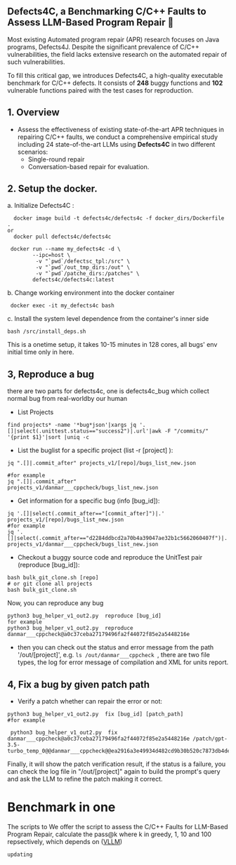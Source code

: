 ## Defects4C, a Benchmarking C/C++ Faults to Assess LLM-Based Program Repair 👋

Most existing Automated program repair (APR) research focuses on Java programs, Defects4J. Despite the significant prevalence of C/C++ vulnerabilities, the field lacks extensive research on the automated repair of such vulnerabilities.

To fill this critical gap, we introduces Defects4C, a high-quality executable benchmark for C/C++ defects. It consists of **248** buggy functions and  **102** vulnerable functions paired with the test cases for reproduction. 



## 1. Overview
- Assess the effectiveness of existing state-of-the-art APR techniques in repairing C/C++ faults, we conduct a comprehensive empirical study including 24 state-of-the-art LLMs using **Defects4C** in two different scenarios:
  - Single-round repair
  - Conversation-based repair for evaluation. 



## 2. Setup the docker. 

a. Initialize Defects4C :

```shell
  docker image build -t defects4c/defects4c -f docker_dirs/Dockerfile .
or 
  docker pull defects4c/defects4c
```

```
 docker run --name my_defects4c -d \
        --ipc=host \
         -v "`pwd`/defectsc_tpl:/src" \
         -v "`pwd`/out_tmp_dirs:/out" \
         -v "`pwd`/patche_dirs:/patches" \
        defects4c/defects4c:latest
```

b. Change working environment into the docker container
```
 docker exec -it my_defects4c bash
```

c. Install the system level dependence from the container's inner side
```
bash /src/install_deps.sh 
```

This is a onetime setup, it takes 10-15 minutes in 128 cores, all bugs' env initial time only in here.

## 3, Reproduce a bug 
there are two parts for defects4c, one is defects4c_bug which collect normal bug from real-worldby our human

- List Projects

```shell
find projects* -name '*bug*json'|xargs jq '.[]|select(.unittest.status=="success2")|.url'|awk -F "/commits/" '{print $1}'|sort |uniq -c
```

- List the buglist for a specific project (list -r [project] ):

```
jq ".[]|.commit_after" projects_v1/[repo]/bugs_list_new.json

#for example
jq ".[]|.commit_after" projects_v1/danmar___cppcheck/bugs_list_new.json

```

- Get information for a specific bug (info [bug_id]):

```
jq '.[]|select(.commit_after=="[commit_after]")|.' projects_v1/[repo]/bugs_list_new.json
#for example
jq '.[]|select(.commit_after=="d2284ddbcd2a70b4a39047ae32b1c5662060407f")|.' projects_v1/danmar___cppcheck/bugs_list_new.json
```

- Checkout a buggy source code and reproduce the UnitTest pair (reproduce [bug_id]):
```
bash bulk_git_clone.sh [repo]
# or git clone all projects 
bash bulk_git_clone.sh 
```
Now, you can reproduce any bug
```
python3 bug_helper_v1_out2.py  reproduce [bug_id]
for example
python3 bug_helper_v1_out2.py  reproduce danmar___cppcheck@a0c37ceba27179496fa2f44072f85e2a5448216e 
```

* then you can check out the status and error message from the path '/out/[project]', e.g. `ls /out/danmar___cppcheck `, there are two file types, the log for error message of compilation and XML for units report.

## 4, Fix a bug by given patch path

- Verify a patch whether can repair the error or not:

```
python3 bug_helper_v1_out2.py  fix [bug_id] [patch_path] 
#for example 

 python3 bug_helper_v1_out2.py  fix danmar___cppcheck@a0c37ceba27179496fa2f44072f85e2a5448216e /patch/gpt-3.5-turbo_temp_0@@danmar___cppcheck@@ea2916a3e49934d482cd9b30b520c7873db4de82___tokenlist.cpp@6@1
```

Finally, it will show the patch verification result, if the status is a failure, you can check the log file in "/out/[project]" again to build the prompt's query and ask the LLM to refine the patch making it correct.


# Benchmark in one 
The scripts to 
We offer the script to assess the C/C++ Faults for LLM-Based Program Repair, calculate the pass@k where k in greedy, 1, 10 and 100 repsectively, which depends on ([VLLM](https://github.com/vllm-project/vllm)) 

```
updating
```

